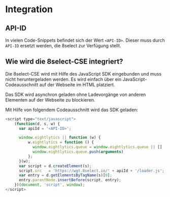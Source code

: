 # Integration

## API-ID

In vielen Code-Snippets befindet sich der Wert `<API-ID>`. Dieser muss durch `API-ID` ersetzt werden, die 8select zur Verfügung stellt.

## Wie wird die 8select-CSE integriert?

Die 8select-CSE wird mit Hilfe des JavaScript SDK eingebunden und muss nicht heruntergeladen werden. Es wird einfach über ein JavaScript-Codeausschnitt auf der Webseite im HTML platziert.

Das SDK wird asynchron geladen ohne Ladevorgänge von anderen Elementen auf der Webseite zu blockieren.

Mit Hilfe von folgendem Codeausschnitt wird das SDK geladen:

```javascript
<script type="text/javascript">
    (function(d, s, w) {
      var apiId = '<API-ID>';

      window.eightlytics || function (w) {
          w.eightlytics = function () {
            window.eightlytics.queue = window.eightlytics.queue || []
            window.eightlytics.queue.push(arguments)
          };
      }(w);
      var script = d.createElement(s);
      script.src   = 'https://wgt.8select.io/' + apiId + '/loader.js';
      var entry = d.getElementsByTagName(s)[0];
      entry.parentNode.insertBefore(script, entry);
    })(document, 'script', window);
</script>
```

